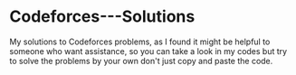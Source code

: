 # Codeforces---Solutions
My solutions to Codeforces problems, as I found it might be helpful to someone who want assistance, so you can take a look in my codes but try to solve the problems by your own don't just copy and paste the code.
